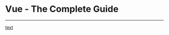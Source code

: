 # Vue - The Complete Guide
----------
[text](https://www.udemy.com/course/vuejs-2-the-complete-guide/)